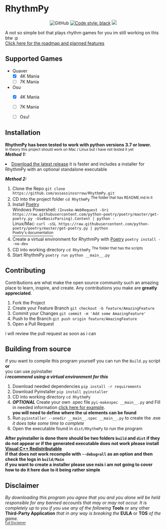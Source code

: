 # RhythmPy
<p align="center">
<img alt="GitHub" src="https://img.shields.io/github/license/assassinsorrow/RhythmPy?style=flat">
<a href="https://github.com/psf/black"><img alt="Code style: black" src="https://img.shields.io/badge/code%20style-black-000000.svg"></a>
<a href="https://github.com/assassinsorrow/RhythmPy/actions?query=workflow%3ALinting"><img src="https://github.com/assassinsorrow/RhythmPy/workflows/Linting/badge.svg"></a>
</p>

A not so simple bot that plays rhythm games for you
im still working on this btw :p       
<a href="https://trello.com/b/IkrtUXl8/rhythmpy">Click here for the roadmap and planned features</a>

## Supported Games
- Quaver
  - [x] 4K Mania
  - [ ] 7K Mania
- Osu
  - [x] 4K Mania
  - [ ] 7K Mania
  - [ ] Osu!
  

## Installation
**RhythmPy has been tested to work with python versions 3.7 or lower.**  
<sup>In theory this project should work on Mac / Linux but i have not tested it yet</sup>         
***Method 1:***           
<li><a href="https://github.com/assassinsorrow/RhythmPy/releases">Download the latest release</a> it is faster and includes a installer for RhythmPy with an optional standalone executable</li>                        

***Method 2:***        
1. Clone the Repo `git clone https://github.com/assassinsorrow/RhythmPy.git`
2. CD into the project folder `cd RhythmPy` <sup>The folder that has README.md in it</sup>
2. Install <a href="https://github.com/python-poetry/poetry">Poetry</a>      
  Windows Powershell: `(Invoke-WebRequest -Uri https://raw.githubusercontent.com/python-poetry/poetry/master/get-poetry.py -UseBasicParsing).Content | python -`      
  Linux/Mac: `curl -sSL https://raw.githubusercontent.com/python-poetry/poetry/master/get-poetry.py | python`     
  <a href="https://python-poetry.org/docs/"><sup>Poetry's documentation<sup></sup></sup></a>
3. Create a virtual environment for RhythmPy with <a href="https://github.com/python-poetry/poetry">Poetry</a> `poetry install --no-dev`
4. CD into working directory `cd RhythmPy` <sup>The folder that has the scripts</sup>
5. Start RhythmPy `poetry run python __main__.py`

## Contributing
Contributions are what make the open source community such an amazing place to learn, inspire, and create. Any contributions you make are **greatly appreciated**.

1. Fork the Project
2. Create your Feature Branch `git checkout -b feature/AmazingFeature`
3. Commit your Changes `git commit -m 'Add some AmazingFeature'`
4. Push to the Branch `git push origin feature/AmazingFeature`
5. Open a Pull Request

i will review the pull request as soon as i can

## Building from source
if you want to compile this program yourself you can run the `Build.py` script **or**         
you can use pyinstaller                  
***i recommend using a virtual environment for this***
1. Download needed dependencies `pip install -r requirements`
2. Download Pyinstaller `pip install pyinstaller`
3. CD into working directory `cd RhythmPy`
4. ***OPTIONAL*** Create your own .spec file `pyi-makespec __main__.py` and Fill in needed information <a href="https://github.com/assassinsorrow/RhythmPy/blob/master/RhythmPy/Main.spec">click here for example</a>.                  
**you will need to define where the ui elements can be found**
5. Run `pyinstaller --onedir __main__.spec __main__.py` to create the .exe    
*it does take some time to complete*
6. Open the executable found in `dist/RhythmPy` to run the program              

**After pyinstaller is done there should be two folders `build` and `dist` if they do not appear or if the generated executable does not work please install <a href="https://support.microsoft.com/en-ca/help/2977003/the-latest-supported-visual-c-downloads">Visual C++ Redistributable</a>      
if that does not work recompile with `--debug=all` as an option and then check the logs in `build/Main`**                  
**if you want to create a installer please use nsis i am not going to cover how to do it here due to it being rather simple**

## Disclaimer 
*By downloading this program you agree that you and you alone will be held responsible for any banned accounts that may or may not occur. It is completely up to you if you use any of the following* **Tools** or any other **Third-Party Application** *that in any way is breaking the* **EULA** or **TOS** *of the game.*       
<a href="https://github.com/assassinsorrow/RhythmPy/blob/master/DISCLAIMER.md"><sub><sup>Full Disclaimer</sup></sub></a>

